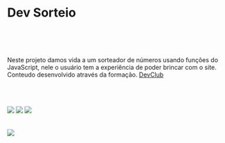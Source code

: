 <h1>Dev Sorteio</h1>
<br>
<br>
<br>
<p>Neste projeto damos vida a um sorteador de números usando funções do JavaScript, nele o usuário tem a experiência de poder brincar com o site. Conteudo desenvolvido através da formação. <a href="https://rodolfomori.com.br/devclub">DevClub</a></p>
<br>
<br>
<br>
<img src="https://img.shields.io/badge/JavaScript-F7DF1E?style=for-the-badge&logo=javascript&logoColor=black">
<img src="https://img.shields.io/badge/HTML5-E34F26?style=for-the-badge&logo=html5&logoColor=white">
<img src="https://img.shields.io/badge/CSS3-1572B6?style=for-the-badge&logo=css3&logoColor=white">
<br>
<br>
<br>
<img src="https://github.com/fernandochaggas/Projeto-Random/assets/160587888/4ef25cfc-a969-45db-8ebb-c68ef1d32037">


